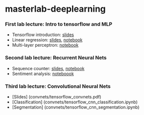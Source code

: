 # masterlab-deeplearning

### First lab lecture: Intro to tensorflow and MLP
* Tensorflow introduction: [slides](tensorflow_intro.pdf)
* Linear regression: [slides](linear_regression/tensorflow_regression.pdf), [notebook](linear_regression/tensorflow_linear_regression.ipynb)
* Multi-layer perceptron: [notebook](mlp_income/mlp_income.ipynb)

### Second lab lecture: Recurrent Neural Nets
* Sequence counter: [slides](sequence_counter/tensorflow_lstm.pdf), [notebook](sequence_counter/tensorflow_sequence_counter.ipynb)
* Sentiment analysis: [noteboook](sentiment_analysis/tensorflow_sentiment_analysis.ipynb)

### Third lab lecture: Convolutional Neural Nets
* [Slides] (convnets/tensorflow_convnets.pdf)
* [Classification] (convnets/tensorflow_cnn_classification.ipynb)
* [Segmentation] (convnets/tensorflow_cnn_segmentation.ipynb)
